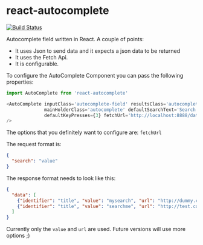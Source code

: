 # react-autocomplete
[![Build Status](https://travis-ci.org/wizardone/react-autocomplete.svg?branch=master)](https://travis-ci.org/wizardone/react-autocomplete)

Autocomplete field written in React. A couple of points:
- It uses Json to send data and it expects a json data to be returned
- It uses the Fetch Api.
- It is configurable.

To configure the AutoComplete Component you can pass the following
properties:

```javascript
import AutoComplete from 'react-autocomplete'

<AutoComplete inputClass='autocomplete-field' resultsClass='autocomplete-results'
              mainHolderClass='autocomplete' defaultSearchText='Search...'
              defaultKeyPresses={3} fetchUrl='http://localhost:8888/data' fetchMethod='POST'
/>
```
The options that you definitely want to configure are:
`fetchUrl`

The request format is:
```json
{
  "search": "value"
}
```

The response format needs to look like this:
```json
{
  "data": [
    {"identifier": "title", "value": "mysearch", "url": "http://dummy.com"},
    {"identifier": "title", "value": "searchme", "url": "http://test.com"}
  ]
}
```
Currently only the `value` and `url` are used. Future versions will use
more options ;)
